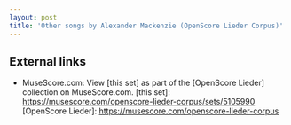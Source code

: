 ```yaml
---
layout: post
title: 'Other songs by Alexander Mackenzie (OpenScore Lieder Corpus)'
---
```


## External links

- MuseScore.com: View [this set] as part of the [OpenScore Lieder] collection on MuseScore.com.
[this set]: https://musescore.com/openscore-lieder-corpus/sets/5105990
[OpenScore Lieder]: https://musescore.com/openscore-lieder-corpus
